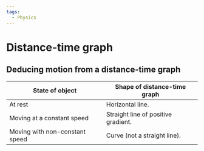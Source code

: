 ```yaml
---
tags:
  - Physics
---
```

# Distance-time graph 
## Deducing motion from a distance-time graph
| State of object                | Shape of distance-time graph        |
| ------------------------------ | ----------------------------------- |
| At rest                        | Horizontal line.                    |
| Moving at a constant speed     | Straight line of positive gradient. |
| Moving with non-constant speed | Curve (not a straight line).        